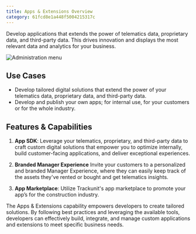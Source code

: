 ```yaml
---
title: Apps & Extensions Overview
category: 61fcd8e1a448f5004215317c
---
```


Develop applications that extends the power of telematics data, proprietary data, and third-party data. This drives innovation and displays the most relevant data and analytics for your business.

![Administration menu](https://cdn.statically.io/gh/trackunit/developer-hub/master/guides/apps-extensions/apps-irisX.png)

## Use Cases
- Develop tailored digital solutions that extend the power of your telematics data, proprietary data, and third-party data. 
- Develop and publish your own apps; for internal use, for your customers or for the whole industry.

## Features & Capabilities
1. **App SDK**: Leverage your telematics, proprietary, and third-party data to craft custom digital solutions that empower you to optimize internally, build customer-facing applications, and deliver exceptional experiences.

1. **Branded Manager Experience**
Invite your customers to a personalized and branded Manager Experience, where they can easily keep track of the assets they've rented or bought and get telematics insights.

1. **App Marketplace**: Utilize Trackunit's app marketplace to promote your app’s for the construction industry.


The Apps & Extensions capability empowers developers to create tailored solutions. By following best practices and leveraging the available tools, developers can effectively build, integrate, and manage custom applications and extensions to meet specific business needs.
